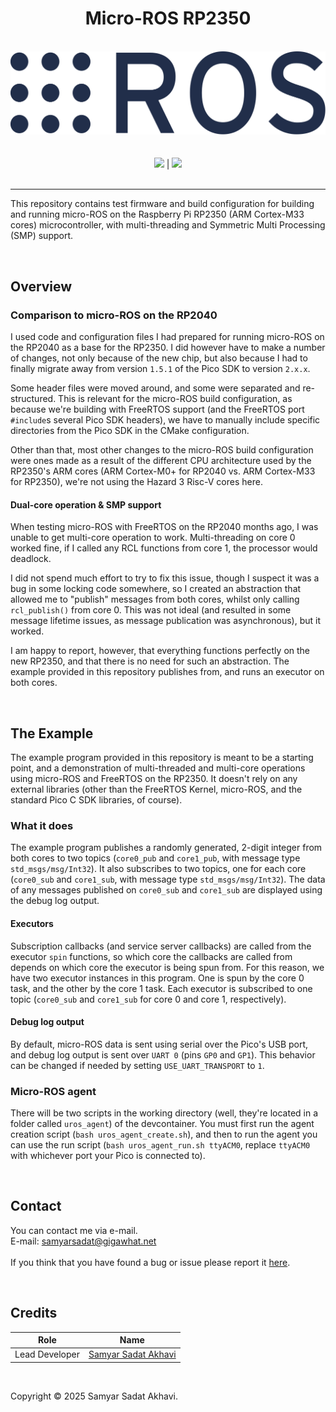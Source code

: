 <h1 align="center">Micro-ROS RP2350</h1>

<p align="center">
	<br>
	<a href="https://www.ros.org"><img src="https://github.com/samyarsadat/ROS-Robot/raw/stage-1/assets/logos/ROS_logo.svg"></a><br>
	<br>
	<br>
	<a href="LICENSE"><img src="https://img.shields.io/github/license/samyarsadat/Micro-ROS-RP2350?color=blue"></a>
	|
	<a href="../../issues"><img src="https://img.shields.io/github/issues/samyarsadat/Micro-ROS-RP2350"></a>
	<br><br>
</p>

----
This repository contains test firmware and build configuration for building and running micro-ROS on the Raspberry Pi RP2350 (ARM Cortex-M33 cores) microcontroller, with multi-threading and Symmetric Multi Processing (SMP) support.

<br>

## Overview

### Comparison to micro-ROS on the RP2040
I used code and configuration files I had prepared for running micro-ROS on the RP2040 as a base for the RP2350. I did however have to make a number of changes, not only because of the new chip, but also because I had to finally migrate away from version `1.5.1` of the Pico SDK to version `2.x.x`.

Some header files were moved around, and some were separated and re-structured. This is relevant for the micro-ROS build configuration, as because we're building with FreeRTOS support (and the FreeRTOS port `#include`s several Pico SDK headers), we have to manually include specific directories from the Pico SDK in the CMake configuration.

Other than that, most other changes to the micro-ROS build configuration were ones made as a result of the different CPU architecture used by the RP2350's ARM cores (ARM Cortex-M0+ for RP2040 vs. ARM Cortex-M33 for RP2350), we're not using the Hazard 3 Risc-V cores here.

#### Dual-core operation & SMP support
When testing micro-ROS with FreeRTOS on the RP2040 months ago, I was unable to get multi-core operation to work. Multi-threading on core 0 worked fine, if I called any RCL functions from core 1, the processor would deadlock. 

I did not spend much effort to try to fix this issue, though I suspect it was a bug in some locking code somewhere, so I created an abstraction that allowed me to "publish" messages from both cores, whilst only calling `rcl_publish()` from core 0. This was not ideal (and resulted in some message lifetime issues, as message publication was asynchronous), but it worked.

I am happy to report, however, that everything functions perfectly on the new RP2350, and that there is no need for such an abstraction. The example provided in this repository publishes from, and runs an executor on both cores.

<br>

## The Example
The example program provided in this repository is meant to be a starting point, and a demonstration of multi-threaded and multi-core operations using micro-ROS and FreeRTOS on the RP2350. It doesn't rely on any external libraries (other than the FreeRTOS Kernel, micro-ROS, and the standard Pico C SDK libraries, of course).

### What it does
The example program publishes a randomly generated, 2-digit integer from both cores to two topics (`core0_pub` and `core1_pub`, with message type `std_msgs/msg/Int32`). It also subscribes to two topics, one for each core (`core0_sub` and `core1_sub`, with message type `std_msgs/msg/Int32`). The data of any messages published on `core0_sub` and `core1_sub` are displayed using the debug log output.

#### Executors
Subscription callbacks (and service server callbacks) are called from the executor `spin` functions, so which core the callbacks are called from depends on which core the executor is being spun from. For this reason, we have two executor instances in this program. One is spun by the core 0 task, and the other by the core 1 task. Each executor is subscribed to one topic (`core0_sub` and `core1_sub` for core 0 and core 1, respectively).

#### Debug log output
By default, micro-ROS data is sent using serial over the Pico's USB port, and debug log output is sent over `UART 0` (pins `GP0` and `GP1`). This behavior can be changed if needed by setting `USE_UART_TRANSPORT` to `1`.

### Micro-ROS agent
There will be two scripts in the working directory (well, they're located in a folder called `uros_agent`) of the devcontainer. You must first run the agent creation script (`bash uros_agent_create.sh`), and then to run the agent you can use the run script (`bash uros_agent_run.sh ttyACM0`, replace `ttyACM0` with whichever port your Pico is connected to).

<br>

## Contact
You can contact me via e-mail.<br>
E-mail: samyarsadat@gigawhat.net<br>
<br>
If you think that you have found a bug or issue please report it <a href="../../issues">here</a>.

<br>


## Credits
| Role           | Name                                                             |
| -------------- | ---------------------------------------------------------------- |
| Lead Developer | <a href="https://github.com/samyarsadat">Samyar Sadat Akhavi</a> |

<br>

Copyright © 2025 Samyar Sadat Akhavi.